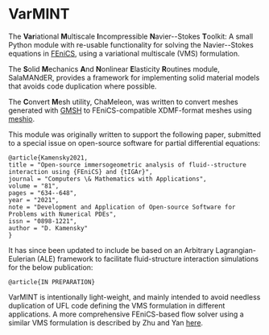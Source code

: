 # VarMINT
The **Var**iational **M**ultiscale **I**ncompressible **N**avier--Stokes **T**oolkit:  A small Python module with re-usable functionality for solving the Navier--Stokes equations in [FEniCS](https://fenicsproject.org/), using a variational multiscale (VMS) formulation.

The **S**olid **M**echanics **A**nd **N**onlinear **E**lasticity **R**outines module, SalaMANdER, provides a framework for implementing solid material models that avoids code duplication where possible.

The **C**onvert **M**esh utility, ChaMeleon, was written to convert meshes generated with [GMSH](gmsh.info) to FEniCS-compatible XDMF-format meshes using [meshio](https://pypi.org/project/meshio/).


This module was originally written to support the following paper, submitted to a special issue on open-source software for partial differential equations:
```
@article{Kamensky2021,
title = "Open-source immersogeometric analysis of fluid--structure interaction using {FEniCS} and {tIGAr}",
journal = "Computers \& Mathematics with Applications",
volume = "81",
pages = "634--648",
year = "2021",
note = "Development and Application of Open-source Software for Problems with Numerical PDEs",
issn = "0898-1221",
author = "D. Kamensky"
}
```

It has since been updated to include be based on an Arbitrary Lagrangian-Eulerian (ALE) framework to facilitate fluid-structure interaction simulations for the below publication:
```
@article{IN PREPARATION}
```

VarMINT is intentionally light-weight, and mainly intended to avoid needless duplication of UFL code defining the VMS formulation in different applications.  A more comprehensive FEniCS-based flow solver using a similar VMS formulation is described by Zhu and Yan [here](https://doi.org/10.1016/j.camwa.2019.07.034).



